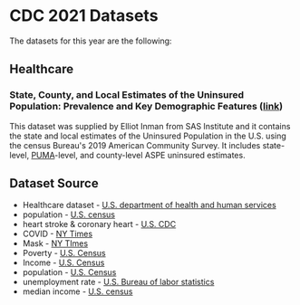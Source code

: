 # CDC 2021 Datasets

The datasets for this year are the following:

## Healthcare

### State, County, and Local Estimates of the Uninsured Population: Prevalence and Key Demographic Features ([link](https://aspe.hhs.gov/reports/state-county-local-estimates-uninsured-population-prevalence-key-demographic-features))
This dataset was supplied by Elliot Inman from SAS Institute and it contains the state and local estimates of the Uninsured Population in the U.S. using the census Bureau's 2019 American Community Survey. It includes state-level, [PUMA](https://www.census.gov/programs-surveys/geography/guidance/geo-areas/pumas.html)-level, and county-level ASPE uninsured estimates.
## Dataset Source 
* Healthcare dataset - [U.S. department of health and human services](https://aspe.hhs.gov/reports/state-county-local-estimates-uninsured-population-prevalence-key-demographic-features) 
* population - [U.S. census](https://github.com/DheyaM/CDC2021/blob/main/datasets/External%20Datasets/df_population_cleaned.csv) 
* heart stroke & coronary heart - [U.S. CDC](https://github.com/DheyaM/CDC2021/blob/main/datasets/dataset_covid_final.csv) 
* COVID - [NY Times](https://github.com/DheyaM/CDC2021/blob/main/datasets/Total_COVID_Count.csv) 
* Mask - [NY TImes](https://github.com/DheyaM/CDC2021/blob/main/datasets/External%20Datasets/mask-use-by-county.csv)
* Poverty - [U.S. Census](https://github.com/DheyaM/CDC2021/blob/main/datasets/build_poverty.py) 
* Income - [U.S. Census](https://github.com/DheyaM/CDC2021/blob/main/datasets/External%20Datasets/income.csv) 
* population - [U.S. Census](https://github.com/DheyaM/CDC2021/blob/main/datasets/External%20Datasets/population.csv) 
* unemployment rate - [U.S. Bureau of labor statistics](https://github.com/DheyaM/CDC2021/blob/main/datasets/External%20Datasets/df_unemp_combined.csv) 
* median income - [U.S. census](https://github.com/DheyaM/CDC2021/blob/main/datasets/External%20Datasets/income.csv)
